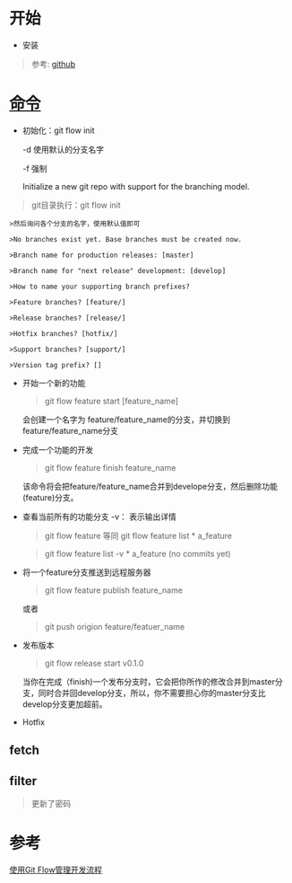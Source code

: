 # 开始

* 安装
> 参考: [github](https://github.com/nvie/gitflow)

# [命令](https://github.com/nvie/gitflow/wiki/Command-Line-Arguments)

* 初始化：git flow init

    -d 使用默认的分支名字

    -f 强制   

    Initialize a new git repo with support for the branching model.
> git目录执行：git flow init

    >然后询问各个分支的名字，使用默认值即可

    >No branches exist yet. Base branches must be created now.

    >Branch name for production releases: [master]

    >Branch name for "next release" development: [develop]

    >How to name your supporting branch prefixes?

    >Feature branches? [feature/]

    >Release branches? [release/]

    >Hotfix branches? [hotfix/]

    >Support branches? [support/]

    >Version tag prefix? []

* 开始一个新的功能
    > git flow feature start [feature_name]

    会创建一个名字为 feature/feature_name的分支，并切换到feature/feature_name分支



* 完成一个功能的开发
    >git flow feature finish feature_name

    该命令将会把feature/feature_name合并到develope分支，然后删除功能(feature)分支。

* 查看当前所有的功能分支
    -v： 表示输出详情
    > git flow feature 等同 git flow feature list
        * a_feature

    >git flow feature list -v 
        * a_feature   (no commits yet)

* 将一个feature分支推送到远程服务器

    > git flow feature publish feature_name

    或者
    >git push origion feature/featuer_name


* 发布版本
    > git flow release start v0.1.0

    当你在完成（finish)一个发布分支时，它会把你所作的修改合并到master分支，同时合并回develop分支，所以，你不需要担心你的master分支比develop分支更加超前。

* Hotfix

## fetch

## filter

> 更新了密码

# 参考
[使用Git Flow管理开发流程](http://stormzhang.com/git/2014/01/29/git-flow/)
